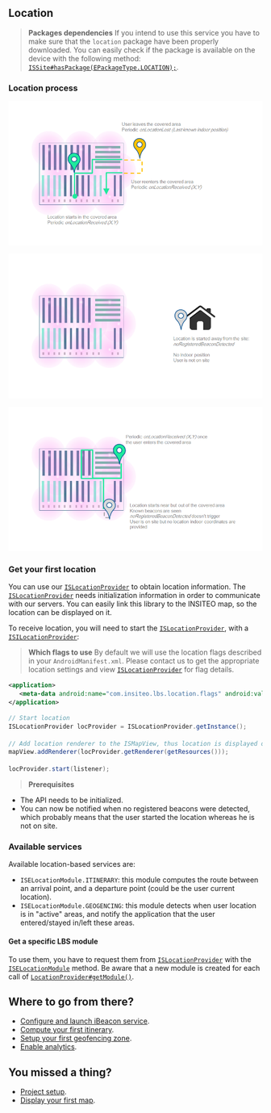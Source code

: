 ## Location

> **Packages dependencies** If you intend to use this service you have to make sure that the `location` package have been properly downloaded. You can easily check if the package is available on the device with the following method: <a href="http://dev.insiteo.com/api/doc/android/3.4/reference/com/insiteo/lbs/common/auth/entities/ISSite.html#hasPackage(com.insiteo.lbs.common.init.ISEPackageType)" target="_blank">`ISSite#hasPackage(EPackageType.LOCATION);`</a>.


### Location process

![alt tag](img/LocationLost.png)

![alt tag](img/StartNoBeacons.png)

![alt tag](img/StartNoLoc.png)

### Get your first location

You can use our <a href="http://dev.insiteo.com/api/doc/android/3.4/reference/com/insiteo/lbs/location/ISLocationProvider.html" target="_blank">`ISLocationProvider`</a> to obtain location information. The <a href="http://dev.insiteo.com/api/doc/android/3.4/reference/com/insiteo/lbs/location/ISLocationProvider.html" target="_blank">`ISLocationProvider`</a> needs initialization information in order to communicate with our servers. You can easily link this library to the INSITEO map, so the location can be displayed on it.

To receive location, you will need to start the <a href="http://dev.insiteo.com/api/doc/android/3.4/reference/com/insiteo/lbs/location/ISLocationProvider.html" target="_blank">`ISLocationProvider`</a>, with a <a href="http://dev.insiteo.com/api/doc/android/3.4/reference/com/insiteo/lbs/location/ISILocationListener.html" target="_blank">`ISILocationProvider`</a>:

> **Which flags to use** By default we will use the location flags described in your `AndroidManifest.xml`. Please contact us to get the appropriate location settings and view <a href="http://dev.insiteo.com/api/doc/android/3.4/reference/com/insiteo/lbs/location/ISLocationProvider.html" target="_blank">`ISLocationProvider`</a> for flag details.

```xml
<application>
   <meta-data android:name="com.insiteo.lbs.location.flags" android:value="NAVIGATION_FLAG_BLE"/>
</application>
```

```java
// Start location
ISLocationProvider locProvider = ISLocationProvider.getInstance();

// Add location renderer to the ISMapView, thus location is displayed on map
mapView.addRenderer(locProvider.getRenderer(getResources()));

locProvider.start(listener); 
```

> **Prerequisites**
- The API needs to be initialized.
- You can now be notified when no registered beacons were detected, which probably means that the user started the location whereas he is not on site.

### Available services

Available location-based services are:

- `ISELocationModule.ITINERARY`: this module computes the route between an arrival point, and a departure point (could be the user current location).
- `ISELocationModule.GEOGENCING`: this module detects when user location is in "active" areas, and notify the application that the user entered/stayed in/left these areas.

#### Get a specific LBS module

To use them, you have to request them from <a href="http://dev.insiteo.com/api/doc/android/3.4/reference/com/insiteo/lbs/location/ISLocationProvider.html" target="_blank">`ISLocationProvider`</a> with the <a href="http://dev.insiteo.com/api/doc/android/3.4/reference/com/insiteo/lbs/location/ISELocationModule.html" target="_blank">`ISELocationModule`</a> method. Be aware that a new module is created for each call of <a href="http://dev.insiteo.com/api/doc/android/3.4/reference/com/insiteo/lbs/location/ISLocationProvider.html#getModule(com.insiteo.lbs.location.ISELocationModule)" target="_blank">`LocationProvider#getModule()`</a>.

## Where to go from there?

- [Configure and launch iBeacon service](beacon.md).
- [Compute your first itinerary](itinerary.md).
- [Setup your first geofencing zone](geofence.md).
- [Enable analytics](analytics.md).

## You missed a thing?

- [Project setup](../README.md).
- [Display your first map](map.md).
